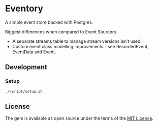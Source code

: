 # Eventory

A simple event store backed with Postgres.

Biggest differences when compared to Event Sourcery:

- A separate streams table to manage stream versions isn't used.
- Custom event class modelling improvements - see RecordedEvent, EventData and Event.

## Development

### Setup

```
./script/setup.sh
```

## License

The gem is available as open source under the terms of the [MIT License](https://opensource.org/licenses/MIT).
